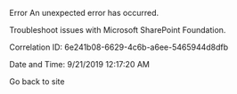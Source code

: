 Error An unexpected error has occurred.

Troubleshoot issues with Microsoft SharePoint Foundation.

Correlation ID: 6e241b08-6629-4c6b-a6ee-5465944d8dfb

Date and Time: 9/21/2019 12:17:20 AM

Go back to site